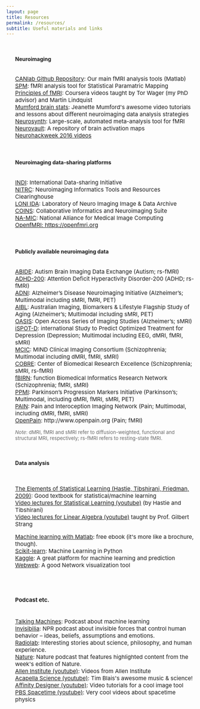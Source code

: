 ```yaml
---
layout: page
title: Resources
permalink: /resources/
subtitle: Useful materials and links
---
```


<ul>
<br>
<h4>Neuroimaging</h4>
<br>
<span style="font-size: 15px !important;">
<a href="https://github.com/canlab">CANlab Github Repository</a>: Our main fMRI analysis tools (Matlab)<br>
<a href="http://www.fil.ion.ucl.ac.uk/spm/">SPM</a>: fMRI analysis tool for Statistical Paramatric Mapping<br>
<a href="https://www.youtube.com/channel/UC_BIby85hZmcItMrkAlc8eA">Principles of fMRI</a>: Coursera videos taught by Tor Wager (my PhD advisor) and Martin Lindquist<br>
<a href="https://www.youtube.com/channel/UCZ7gF0zm35FwrFpDND6DWeA">Mumford brain stats</a>: Jeanette Mumford's awesome video tutorials and lessons about different neuroimaging data analysis strategies<br>
<a href="http://neurosynth.org/">Neurosynth</a>: Large-scale, automated meta-analysis tool for fMRI<br>
<a href="http://neurovault.org/">Neurovault</a>: A repository of brain activation maps<br>
<a href="https://www.youtube.com/playlist?list=PLEdFhTRBFLObkatJOX9wp3BCueH4wNSl7"> Neurohackweek 2016 videos</a><br></span>

<br>
<br>
<h4> Neuroimaging data-sharing platforms</h4>
<br>

<span style="font-size: 15px !important;">
<a href="http://fcon_1000.projects.nitrc.org/">INDI</a>: International Data-sharing Initiative<br>
<a href="http://www.nitrc.org/">NITRC</a>: Neuroimaging Informatics Tools and Resources Clearinghouse<br>
<a href="https://ida.loni.usc.edu/login.jsp">LONI IDA</a>: Laboratory of Neuro Imaging Image & Data Archive<br>
<a href="http://coins.mrn.org/">COINS</a>: Collaborative Informatics and Neuroimaging Suite<br>
<a href="http://wiki.na-mic.org/Wiki/index.php/Main_Page">NA-MIC</a>: National Alliance for Medical Image Computing<br> 
<a href="https://openfmri.org/">OpenfMRI: https://openfmri.org</a><br></span>  

<br>
<br>
<h4> Publicly available neuroimaging data</h4>
<br>

<span style="font-size: 15px !important;">
<a href="http://fcon_1000.projects.nitrc.org/indi/abide/">ABIDE</a>:Autism Brain Imaging Data Exchange (Autism; rs-fMRI)<br>
<a href="http://fcon_1000.projects.nitrc.org/indi/adhd200/">ADHD-200</a>: Attention Deficit Hyperactivity Disorder-200 (ADHD; rs-fMRI)<br>
<a href="http://adni.loni.usc.edu/">ADNI</a>: Alzheimer’s Disease Neuroimaging Initiative (Alzheimer’s; Multimodal including sMRI, fMRI, PET)<br>
<a href="https://aibl.csiro.au/">AIBL</a>:Australian Imaging, Biomarkers & Lifestyle Flagship Study of Aging (Alzheimer’s; Multimodal including sMRI, PET)<br>
<a href="http://oasis-brains.org/">OASIS</a>: Open Access Series of Imaging Studies (Alzheimer’s; sMRI)<br>
<a href="http://www.brainresource.com/home.html">iSPOT-D</a>:international Study to Predict Optimized Treatment for Depression (Depression; Multimodal including EEG, dMRI, fMRI, sMRI)<br>
<a href="http://coins.mrn.org">MCIC</a>:MIND Clinical Imaging Consortium (Schizophrenia; Multimodal including dMRI, fMRI, sMRI)<br>
<a href="http://fcon_1000.projects.nitrc.org/indi/retro/cobre.html">COBRE</a>:Center of Biomedical Research Excellence (Schizophrenia; sMRI, rs-fMRI)<br>
<a href="http://www.schizconnect.org/">fBIRN</a>:function Biomedical Informatics Research Network (Schizophrenia; fMRI, sMRI)<br>
<a href="http://www.ppmi-info.org/">PPMI</a>:Parkinson’s Progression Markers Initiative (Parkinson’s; Multimodal, including dMRI, fMRI, sMRI, PET)<br>
<a href="http://www.painrepository.org/">PAIN</a>:Pain and Interoception Imaging Network (Pain; Multimodal, including dMRI, fMRI, sMRI)<br>
<a href="http://www.openpain.org/">OpenPain</a>:http://www.openpain.org (Pain; fMRI)<br></span>

<p><span style="font-size: 13px !important;color: #666;"><i>Note</i>: dMRI, fMRI and sMRI refer to diffusion-weighted, functional and structural MRI, respectively; rs-fMRI refers to resting-state fMRI.</span></p>

<br>
<h4>Data analysis</h4>
<br>

<span style="font-size: 15px !important;">

<a href="https://statweb.stanford.edu/~tibs/ElemStatLearn/">The Elements of Statistical Learning (Hastie, Tibshirani, Friedman, 2009)</a>: Good textbook for statistical/machine learning<br>
<a href="https://www.youtube.com/channel/UC4OWDcPB1peiBXDfCSZ3h-w">Video lectures for Statistical Learning (youtube)</a> (by Hastie and Tibshirani)<br>
<a href="https://www.youtube.com/playlist?list=PLE7DDD91010BC51F8">Video lectures for Linear Algebra (youtube)</a> taught by Prof. Gilbert Strang<br>

<a href="https://www.mathworks.com/campaigns/products/offer/machine-learning-with-matlab.html?s_tid=%20nd_bb15">Machine learning with Matlab</a>: free ebook (it's more like a brochure, though).<br>
<a href="http://scikit-learn.org/stable/">Scikit-learn</a>: Machine Learning in Python<br>
<a href="https://www.kaggle.com/">Kaggle</a>: A great platform for machine learning and prediction<br>
<a href="http://danlarremore.com/webweb/">Webweb</a>: A good Network visualization tool<br></span>

<br>
<br>
<h4>Podcast etc.</h4>
<br>

<span style="font-size: 15px !important;">
<a href="http://www.thetalkingmachines.com/">Talking Machines</a>: Podcast about machine learning<br>
<a href="http://www.npr.org/programs/invisibilia/">Invisibilia</a>: NPR podcast about invisible forces that control human behavior – ideas, beliefs, assumptions and emotions.<br>
<a href="http://www.radiolab.org/series/podcasts/">Radiolab</a>: Interesting stories about science, philosophy, and human experience.<br>
<a href="http://www.nature.com/nature/podcast/">Nature</a>: Nature podcast that features highlighted content from the week's edition of Nature.<br>
<a href="https://www.youtube.com/channel/UCGkP8eCPut_4mW-KEKKnzqw">Allen Institute (youtube)</a>: Videos from Allen Institute<br>
<a href="https://www.youtube.com/user/acapellascience"> Acapella Science (youtube)</a>: Tim Blais's awesome music & science!<br>
<a href="https://www.youtube.com/channel/UCAYTwFk4xCES4-AaYus9yZA">Affinity Designer (youtube)</a>: Video tutorials for a cool image tool<br>
<a href="https://www.youtube.com/channel/UC7_gcs09iThXybpVgjHZ_7g">PBS Spacetime (youtube)</a>: Very cool videos about spacetime physics<br></span>
</ul>